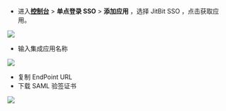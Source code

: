 <IntegrationDetailCard :title="`在 ${$localeConfig.brandName} 中创建应用`">

- 进入[**控制台**](https://console.authing.cn) > **单点登录 SSO** > **添加应用** ，选择 JitBit SSO ，点击获取应用。

![](~@imagesZhCn/integration/jitbit/1-1.png)

- 输入集成应用名称

![](~@imagesZhCn/integration/jitbit/1-2.png)

- 复制 EndPoint URL
- 下载 SAML 验签证书

![](~@imagesZhCn/integration/jitbit/1-3.png)


</IntegrationDetailCard>
